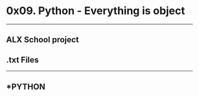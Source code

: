 # 0x09. Python - Everything is object
---
**ALX School**  project 
---
## .txt Files
---
*PYTHON
---